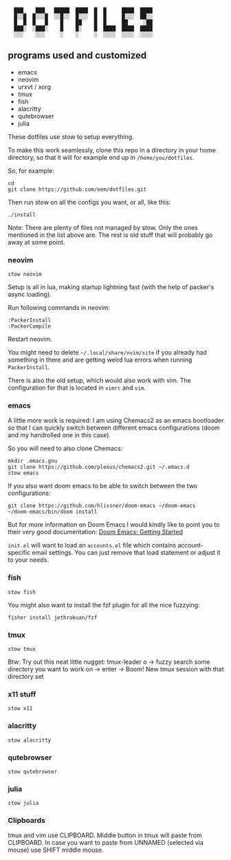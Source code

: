 ```

  ███    ███   █████  ████  █  █     ████  ████
  █░░█  █░░░█  ░░█░░  █░░░  █  █     █░░░  ██░░
  █  █  █   █    █    ██    █  █     ██     ░██
  ███░  ░███░    █    █░    █  ████  ████  ████
  ░░░    ░░░     ░    ░     ░  ░░░░  ░░░░  ░░░░
```

## programs used and customized

* emacs
* neovim
* urxvt / xorg
* tmux
* fish
* alacritty
* qutebrowser
* julia

These dotfiles use stow to setup everything.

To make this work seamlessly, clone this repo in a directory in your home directory, so that it will for example end up in `/home/you/dotfiles`.

So, for example:

```
cd
git clone https://github.com/oem/dotfiles.git
```

Then run stow on all the configs you want, or all, like this:

`./install`

Note: There are plenty of files not managed by stow. Only the ones mentioned in the list above are. The rest is old stuff that will probably go away at some point.

### neovim

`stow neovim`

Setup is all in lua, making startup lightning fast (with the help of packer's async loading).

Run following commands in neovim:

```
:PackerInstall
:PackerCompile
```

Restart neovim.

You might need to delete `~/.local/share/nvim/site` if you already had something in there and are getting weird lua errors when running `PackerInstall`.

There is also the old setup, which would also work with vim. The configuration for that is located in `vimrc` and `vim`.

### emacs

A little more work is required: I am using Chemacs2 as an emacs bootloader so that I can quickly switch between different emacs configurations (doom and my handrolled one in this case).

So you will need to also clone Chemacs:

```
mkdir .emacs.gnu
git clone https://github.com/plexus/chemacs2.git ~/.emacs.d
stow emacs
```

If you also want doom emacs to be able to switch between the two configurations:

```
git clone https://github.com/hlissner/doom-emacs ~/doom-emacs
~/doom-emacs/bin/doom install
```

But for more information on Doom Emacs I would kindly like to point you to their very good documentation: [Doom Emacs: Getting Started](https://github.com/hlissner/doom-emacs/blob/develop/docs/getting_started.org)

`init.el` will want to load an `accounts.el` file which contains account-specific email settings. You can just remove that load statement or adjust it to your needs.

### fish

`stow fish`

You might also want to install the fzf plugin for all the nice fuzzying:

`fisher install jethrokuan/fzf`

### tmux

`stow tmux`

Btw: Try out this neat little nugget: tmux-leader o -> fuzzy search some directory you want to work on -> enter -> Boom! New tmux session with that directory set

### x11 stuff

`stow x11`

### alacritty

`stow alacritty`

### qutebrowser

`stow qutebrowser`

### julia

`stow julia`

### Clipboards

tmux and vim use CLIPBOARD. Middle button in tmux will paste from CLIPBOARD.
In case you want to paste from UNNAMED (selected via mouse) use SHIFT middle mouse.

